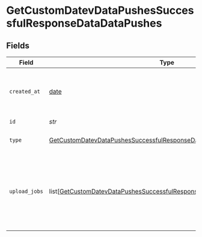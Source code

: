 # GetCustomDatevDataPushesSuccessfulResponseDataDataPushes


## Fields

| Field                                                                                                                                                                 | Type                                                                                                                                                                  | Required                                                                                                                                                              | Description                                                                                                                                                           |
| --------------------------------------------------------------------------------------------------------------------------------------------------------------------- | --------------------------------------------------------------------------------------------------------------------------------------------------------------------- | --------------------------------------------------------------------------------------------------------------------------------------------------------------------- | --------------------------------------------------------------------------------------------------------------------------------------------------------------------- |
| `created_at`                                                                                                                                                          | [date](https://docs.python.org/3/library/datetime.html#date-objects)                                                                                                  | :heavy_check_mark:                                                                                                                                                    | Date when the push-data endpoint was called.<br/><br/>[](https://developer.mozilla.org/en-US/docs/Web/JavaScript/Reference/Global_Objects/Date/toISOString)           |
| `id`                                                                                                                                                                  | *str*                                                                                                                                                                 | :heavy_check_mark:                                                                                                                                                    | N/A                                                                                                                                                                   |
| `type`                                                                                                                                                                | [GetCustomDatevDataPushesSuccessfulResponseDataDataPushesType](../../models/shared/getcustomdatevdatapushessuccessfulresponsedatadatapushestype.md)                   | :heavy_check_mark:                                                                                                                                                    | Type of the executed data push.                                                                                                                                       |
| `upload_jobs`                                                                                                                                                         | list[[GetCustomDatevDataPushesSuccessfulResponseDataDataPushesUploadJobs](../../models/shared/getcustomdatevdatapushessuccessfulresponsedatadatapushesuploadjobs.md)] | :heavy_check_mark:                                                                                                                                                    | List of all the submitted files. This can include multiple files if data was edited for multiple months.                                                              |